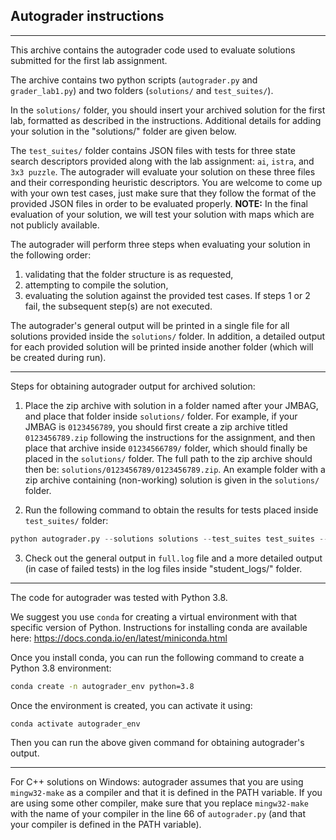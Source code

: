 ## Autograder instructions

-------------------

This archive contains the autograder code used to evaluate solutions submitted for the first lab assignment.

The archive contains two python scripts (`autograder.py` and `grader_lab1.py`) and two folders (`solutions/` and `test_suites/`).

In the `solutions/` folder, you should insert your archived solution for the first lab, formatted as described in the instructions. 
Additional details for adding your solution in the "solutions/" folder are given below.

The `test_suites/` folder contains JSON files with tests for three state search descriptors provided along with the lab assignment: `ai`, `istra`, and `3x3 puzzle`.
The autograder will evaluate your solution on these three files and their corresponding heuristic descriptors.
You are welcome to come up with your own test cases, just make sure that they follow the format of the provided JSON files in order to be evaluated properly.
**NOTE:** In the final evaluation of your solution, we will test your solution with maps which are not publicly available.

The autograder will perform three steps when evaluating your solution in the following order:
1. validating that the folder structure is as requested,
2. attempting to compile the solution,
3. evaluating the solution against the provided test cases.
If steps 1 or 2 fail, the subsequent step(s) are not executed.

The autograder's general output will be printed in a single file for all solutions provided inside the `solutions/` folder.
In addition, a detailed output for each provided solution will be printed inside another folder (which will be created during run).

-------------------

Steps for obtaining autograder output for archived solution:

1. Place the zip archive with solution in a folder named after your JMBAG, and place that folder inside `solutions/` folder. 
For example, if your JMBAG is `0123456789`, you should first create a zip archive titled `0123456789.zip` following the instructions for the assignment, 
and then place that archive inside `01234566789/` folder, which should finally be placed in the `solutions/` folder. 
The full path to the zip archive should then be: `solutions/0123456789/0123456789.zip`.
An example folder with a zip archive containing (non-working) solution is given in the `solutions/` folder.

2. Run the following command to obtain the results for tests placed inside `test_suites/` folder:

```python
python autograder.py --solutions solutions --test_suites test_suites --evaluation_log full.log --student_log_dir student_logs
```
3. Check out the general output in `full.log` file and a more detailed output (in case of failed tests) in the log files inside "student_logs/" folder.

-------------------

The code for autograder was tested with Python 3.8.

We suggest you use `conda` for creating a virtual environment with that specific version of Python. 
Instructions for installing conda are available here: https://docs.conda.io/en/latest/miniconda.html

Once you install conda, you can run the following command to create a Python 3.8 environment:

```bash
conda create -n autograder_env python=3.8
```

Once the environment is created, you can activate it using:

```bash
conda activate autograder_env
```

Then you can run the above given command for obtaining autograder's output.

-------------------

For C++ solutions on Windows: autograder assumes that you are using `mingw32-make` as a compiler and that it is defined in the PATH variable. 
If you are using some other compiler, make sure that you replace `mingw32-make` with the name of your compiler in the line 66 of `autograder.py` (and that your compiler is defined in the PATH variable).